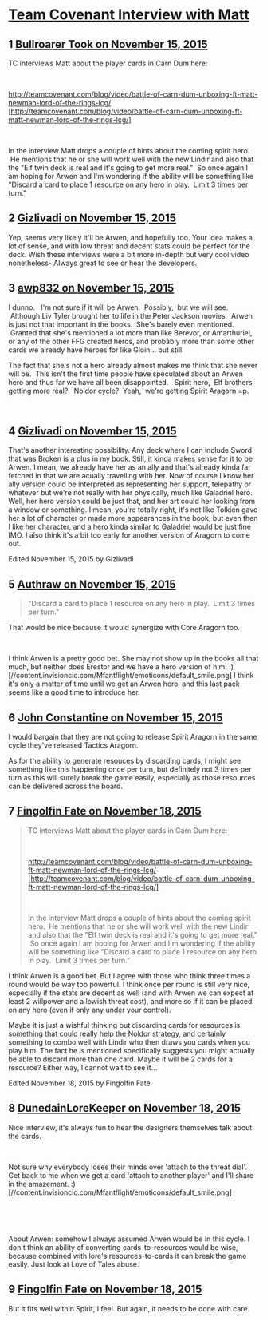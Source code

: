 # [Team Covenant Interview with Matt](https://community.fantasyflightgames.com/topic/193618-team-covenant-interview-with-matt/)

## 1 [Bullroarer Took on November 15, 2015](https://community.fantasyflightgames.com/topic/193618-team-covenant-interview-with-matt/?do=findComment&comment=1893972)

TC interviews Matt about the player cards in Carn Dum here:

 

http://teamcovenant.com/blog/video/battle-of-carn-dum-unboxing-ft-matt-newman-lord-of-the-rings-lcg/ [http://teamcovenant.com/blog/video/battle-of-carn-dum-unboxing-ft-matt-newman-lord-of-the-rings-lcg/]

 

In the interview Matt drops a couple of hints about the coming spirit hero.  He mentions that he or she will work well with the new Lindir and also that the "Elf twin deck is real and it's going to get more real."  So once again I am hoping for Arwen and I'm wondering if the ability will be something like "Discard a card to place 1 resource on any hero in play.  Limit 3 times per turn."

## 2 [Gizlivadi on November 15, 2015](https://community.fantasyflightgames.com/topic/193618-team-covenant-interview-with-matt/?do=findComment&comment=1893977)

Yep, seems very likely it'll be Arwen, and hopefully too. Your idea makes a lot of sense, and with low threat and decent stats could be perfect for the deck. Wish these interviews were a bit more in-depth but very cool video nonetheless- Always great to see or hear the developers.

## 3 [awp832 on November 15, 2015](https://community.fantasyflightgames.com/topic/193618-team-covenant-interview-with-matt/?do=findComment&comment=1894009)

I dunno.   I'm not sure if it will be Arwen.  Possibly,  but we will see.  Although Liv Tyler brought her to life in the Peter Jackson movies,  Arwen is just not that important in the books.  She's barely even mentioned.  Granted that she's mentioned a lot more than like Berevor, or Amarthuriel, or any of the other FFG created heros, and probably more than some other cards we already have heroes for like Gloin... but still.  

The fact that she's not a hero already almost makes me think that she never will be.  This isn't the first time people have speculated about an Arwen hero and thus far we have all been disappointed.   Spirit hero,  Elf brothers getting more real?   Noldor cycle?  Yeah,  we're getting Spirit Aragorn =p.  

 

## 4 [Gizlivadi on November 15, 2015](https://community.fantasyflightgames.com/topic/193618-team-covenant-interview-with-matt/?do=findComment&comment=1894019)

That's another interesting possibility. Any deck where I can include Sword that was Broken is a plus in my book. Still, it kinda makes sense for it to be Arwen. I mean, we already have her as an ally and that's already kinda far fetched in that we are acually travelling with her. Now of course I know her ally version could be interpreted as representing her support, telepathy or whatever but we're not really with her physically, much like Galadriel hero. Well, her hero version could be just that, and her art could her looking from a window or something. I mean, you're totally right, it's not like Tolkien gave her a lot of character or made more appearances in the book, but even then I like her character, and a hero kinda similar to Galadriel would be just fine IMO. I also think it's a bit too early for another version of Aragorn to come out.

Edited November 15, 2015 by Gizlivadi

## 5 [Authraw on November 15, 2015](https://community.fantasyflightgames.com/topic/193618-team-covenant-interview-with-matt/?do=findComment&comment=1894032)

> "Discard a card to place 1 resource on any hero in play.  Limit 3 times per turn."

That would be nice because it would synergize with Core Aragorn too.

 

I think Arwen is a pretty good bet. She may not show up in the books all that much, but neither does Erestor and we have a hero version of him. :) [//content.invisioncic.com/Mfantflight/emoticons/default_smile.png] I think it's only a matter of time until we get an Arwen hero, and this last pack seems like a good time to introduce her.

## 6 [John Constantine on November 15, 2015](https://community.fantasyflightgames.com/topic/193618-team-covenant-interview-with-matt/?do=findComment&comment=1894148)

I would bargain that they are not going to release Spirit Aragorn in the same cycle they've released Tactics Aragorn. 

As for the ability to generate resouces by discarding cards, I might see something like this happening once per turn, but definitely not 3 times per turn as this will surely break the game easily, especially as those resources can be delivered across the board.

## 7 [Fingolfin Fate on November 18, 2015](https://community.fantasyflightgames.com/topic/193618-team-covenant-interview-with-matt/?do=findComment&comment=1898099)

> TC interviews Matt about the player cards in Carn Dum here:
> 
>  
> 
> http://teamcovenant.com/blog/video/battle-of-carn-dum-unboxing-ft-matt-newman-lord-of-the-rings-lcg/ [http://teamcovenant.com/blog/video/battle-of-carn-dum-unboxing-ft-matt-newman-lord-of-the-rings-lcg/]
> 
>  
> 
> In the interview Matt drops a couple of hints about the coming spirit hero.  He mentions that he or she will work well with the new Lindir and also that the "Elf twin deck is real and it's going to get more real."  So once again I am hoping for Arwen and I'm wondering if the ability will be something like "Discard a card to place 1 resource on any hero in play.  Limit 3 times per turn."

I think Arwen is a good bet. But I agree with those who think three times a round would be way too powerful. I think once per round is still very nice, especially if the stats are decent as well (and with Arwen we can expect at least 2 willpower and a lowish threat cost), and more so if it can be placed on any hero (even if only any under your control).

Maybe it is just a wishful thinking but discarding cards for resources is something that could really help the Noldor strategy, and certainly something to combo well with Lindir who then draws you cards when you play him. The fact he is mentioned specifically suggests you might actually be able to discard more than one card. Maybe it will be 2 cards for a resource? Either way, I cannot wait to see it...

Edited November 18, 2015 by Fingolfin Fate

## 8 [DunedainLoreKeeper on November 18, 2015](https://community.fantasyflightgames.com/topic/193618-team-covenant-interview-with-matt/?do=findComment&comment=1898336)

Nice interview, it's always fun to hear the designers themselves talk about the cards.

 

Not sure why everybody loses their minds over 'attach to the threat dial'. Get back to me when we get a card 'attach to another player' and I'll share in the amazement. :) [//content.invisioncic.com/Mfantflight/emoticons/default_smile.png]

 

 

About Arwen: somehow I always assumed Arwen would be in this cycle. I don't think an ability of converting cards-to-resources would be wise, because combined with lore's resources-to-cards it can break the game easily. Just look at Love of Tales abuse.

## 9 [Fingolfin Fate on November 18, 2015](https://community.fantasyflightgames.com/topic/193618-team-covenant-interview-with-matt/?do=findComment&comment=1898445)

But it fits well within Spirit, I feel. But again, it needs to be done with care.

